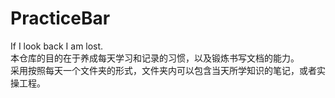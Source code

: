 # PracticeBar
If I look back I am lost.  
本仓库的目的在于养成每天学习和记录的习惯，以及锻炼书写文档的能力。  
采用按照每天一个文件夹的形式，文件夹内可以包含当天所学知识的笔记，或者实操工程。  
